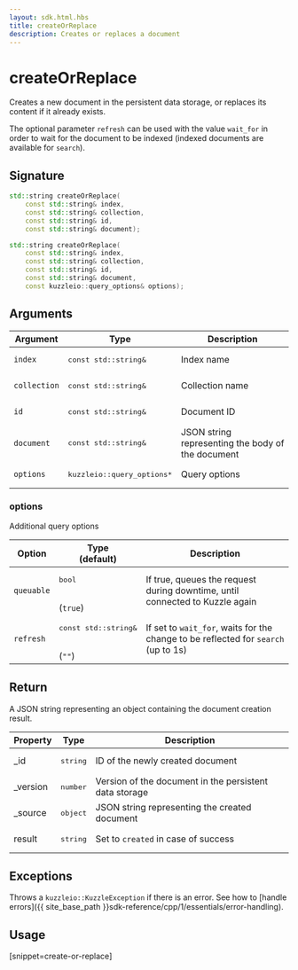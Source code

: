 ```yaml
---
layout: sdk.html.hbs
title: createOrReplace
description: Creates or replaces a document
---
```


# createOrReplace

Creates a new document in the persistent data storage, or replaces its content if it already exists.

The optional parameter `refresh` can be used with the value `wait_for` in order to wait for the document to be indexed (indexed documents are available for `search`).

## Signature

```cpp
std::string createOrReplace(
    const std::string& index, 
    const std::string& collection, 
    const std::string& id, 
    const std::string& document);

std::string createOrReplace(
    const std::string& index, 
    const std::string& collection, 
    const std::string& id, 
    const std::string& document, 
    const kuzzleio::query_options& options);
```

## Arguments

| Argument | Type | Description |
| --- | --- | --- |
| `index` | <pre>const std::string&</pre> | Index name |
| `collection` | <pre>const std::string&</pre> | Collection name |
| `id` | <pre>const std::string&</pre> | Document ID |
| `document` | <pre>const std::string&</pre> | JSON string representing the body of the document |
| `options` | <pre>kuzzleio::query_options\*</pre> | Query options |

### options

Additional query options

| Option   | Type<br/>(default)    | Description                       |
| ---------- | ------- | --------------------------------- |
| `queuable` | <pre>bool</pre><br/>(`true`) | If true, queues the request during downtime, until connected to Kuzzle again  |
| `refresh` | <pre>const std::string&</pre><br/>(`""`) | If set to `wait_for`, waits for the change to be reflected for `search` (up to 1s) |

## Return

A JSON string representing an object containing the document creation result.

| Property | Type | Description
| --- | --- | ---
| _id | <pre>string</pre> | ID of the newly created document
| _version | <pre>number</pre> | Version of the document in the persistent data storage
| _source | <pre>object</pre> | JSON string representing the created document
| result | <pre>string</pre> | Set to `created` in case of success

## Exceptions

Throws a `kuzzleio::KuzzleException` if there is an error. See how to [handle errors]({{ site_base_path }}sdk-reference/cpp/1/essentials/error-handling).

## Usage

[snippet=create-or-replace]
